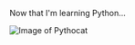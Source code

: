 Now that I'm learning Python...

![Image of Pythocat](https://octodex.github.com/images/pythocat.png)
